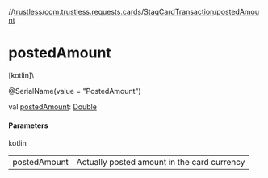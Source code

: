 //[trustless](../../../index.md)/[com.trustless.requests.cards](../index.md)/[StaqCardTransaction](index.md)/[postedAmount](posted-amount.md)

# postedAmount

[kotlin]\

@SerialName(value = &quot;PostedAmount&quot;)

val [postedAmount](posted-amount.md): [Double](https://kotlinlang.org/api/latest/jvm/stdlib/kotlin/-double/index.html)

#### Parameters

kotlin

| | |
|---|---|
| postedAmount | Actually posted amount in the card currency |
